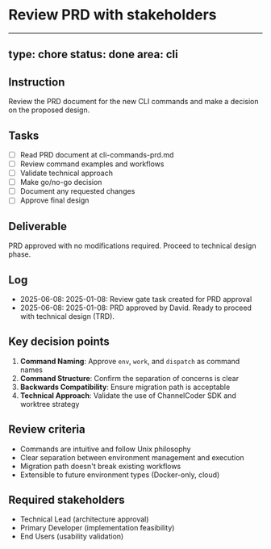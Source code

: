 # Review PRD with stakeholders

---
type: chore
status: done
area: cli
---


## Instruction
Review the PRD document for the new CLI commands and make a decision on the proposed design.

## Tasks
- [ ] Read PRD document at cli-commands-prd.md
- [ ] Review command examples and workflows
- [ ] Validate technical approach
- [ ] Make go/no-go decision
- [ ] Document any requested changes
- [ ] Approve final design

## Deliverable
PRD approved with no modifications required. Proceed to technical design phase.

## Log
- 2025-06-08: 2025-01-08: Review gate task created for PRD approval
- 2025-06-08: 2025-01-08: PRD approved by David. Ready to proceed with technical design (TRD).

## Key decision points
1. **Command Naming**: Approve `env`, `work`, and `dispatch` as command names
2. **Command Structure**: Confirm the separation of concerns is clear
3. **Backwards Compatibility**: Ensure migration path is acceptable
4. **Technical Approach**: Validate the use of ChannelCoder SDK and worktree strategy

## Review criteria
- Commands are intuitive and follow Unix philosophy
- Clear separation between environment management and execution
- Migration path doesn't break existing workflows
- Extensible to future environment types (Docker-only, cloud)

## Required stakeholders
- Technical Lead (architecture approval)
- Primary Developer (implementation feasibility)
- End Users (usability validation)
